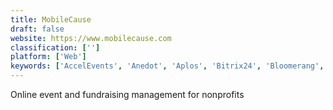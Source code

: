 ```yaml
---
title: MobileCause
draft: false 
website: https://www.mobilecause.com
classification: ['']
platform: ['Web']
keywords: ['AccelEvents', 'Anedot', 'Aplos', 'Bitrix24', 'Bloomerang', 'DonorPerfect', 'DonorSnap', 'Eleo', 'EveryAction', 'GiveGab', 'GiveSmart', 'Keela', 'Kindful', 'Salsa CRM', 'Silent Auction Pro', 'Tithe.ly', 'ToucanTech', 'donate.ly']
---
```

Online event and fundraising management for nonprofits
